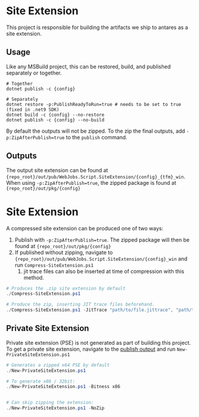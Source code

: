 # Site Extension

This project is responsible for building the artifacts we ship to antares as a site extension.

## Usage

Like any MSBuild project, this can be restored, build, and published separately or together.

``` shell
# Together
dotnet publish -c {config}

# Separately
dotnet restore -p:PublishReadyToRun=true # needs to be set to true (fixed in .net9 SDK)
dotnet build -c {config} --no-restore
dotnet publish -c {config} --no-build
```

By default the outputs will not be zipped. To the zip the final outputs, add `-p:ZipAfterPublish=true` to the `publish` command.


## Outputs

The output site extension can be found at `{repo_root}/out/pub/WebJobs.Script.SiteExtension/{config}_{tfm}_win`. When using `-p:ZipAfterPublish=true`, the zipped package is found at `{repo_root}/out/pkg/{config}`

# Site Extension

A compressed site extension can be produced one of two ways:

1. Publish with `-p:ZipAfterPublish=true`. The zipped package will then be found at `{repo_root}/out/pkg/{config}`
2. If published without zipping, navigate to `{repo_root}/out/pub/WebJobs.Script.SiteExtension/{config}_win` and run `Compress-SiteExtension.ps1`
   1. jit trace files can also be inserted at time of compression with this method.

``` powershell
# Produces the .zip site extension by default
./Compress-SiteExtension.ps1

# Produce the zip, inserting JIT trace files beforehand.
./Compress-SiteExtension.ps1 -JitTrace "path/to/file.jittrace", "path/to/file2.jittrace"
```

## Private Site Extension

Private site extension (PSE) is not generated as part of building this project. To get a private site extension, navigate to the [publish output](#outputs) and run `New-PrivateSiteExtension.ps1`


``` powershell
# Generates a zipped x64 PSE by default
./New-PrivateSiteExtension.ps1

# To generate x86 / 32bit:
./New-PrivateSiteExtension.ps1 -Bitness x86


# Can skip zipping the extension:
./New-PrivateSiteExtension.ps1 -NoZip
```
